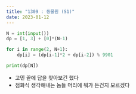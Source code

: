 ```yaml
---
title: "1309 : 동물원 (S1)"
date: 2023-01-12
---
```


```python
N = int(input())
dp = [1, 3] + [0]*(N-1)

for i in range(2, N+1):
    dp[i] = (dp[i-1]*2 + dp[i-2]) % 9901

print(dp[N])
```

- 고민 끝에 답을 찾아보긴 했다
- 점화식 생각해내는 놈들 머리에 뭐가 든건지 모르겠다
